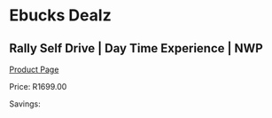 
# Ebucks Dealz
## Rally Self Drive | Day Time Experience | NWP
[Product Page](https://www.ebucks.com/web/shop/productSelected.do?prodId=350204149&catId=322194367)

Price: R1699.00

Savings: 


	